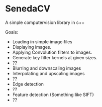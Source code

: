 # SenedaCV
A simple computervision library in c++

Goals:
- ~~Loading in simple image files~~
- Displaying images.
- Applying Convolution filters to images.
- Generate key filter kernels at given sizes.
- ??
- Blurring and downscaling images
- Interpolating and upscaling images
- ??
- Edge detection
- ??
- Feature detection (Something like SIFT)
- ??
